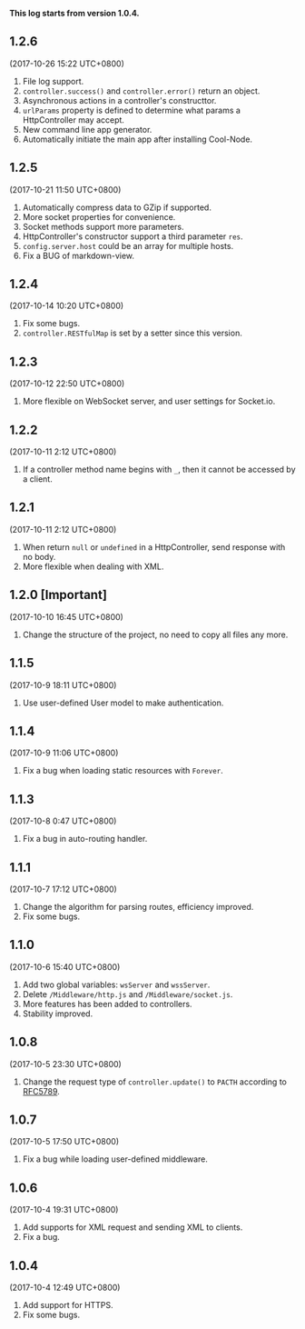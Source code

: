 **This log starts from version 1.0.4.**

## 1.2.6

(2017-10-26 15:22 UTC+0800)

1. File log support.
2. `controller.success()` and `controller.error()` return an object.
3. Asynchronous actions in a controller's constructtor.
4. `urlParams` property is defined to determine what params a HttpController 
    may accept.
5. New command line app generator.
6. Automatically initiate the main app after installing Cool-Node.

## 1.2.5

(2017-10-21 11:50 UTC+0800)

1. Automatically compress data to GZip if supported.
2. More socket properties for convenience.
3. Socket methods support more parameters.
4. HttpController's constructor support a third parameter `res`.
5. `config.server.host` could be an array for multiple hosts.
6. Fix a BUG of markdown-view.

## 1.2.4

(2017-10-14 10:20 UTC+0800)

1. Fix some bugs.
2. `controller.RESTfulMap` is set by a setter since this version.

## 1.2.3

(2017-10-12 22:50 UTC+0800)

1. More flexible on WebSocket server, and user settings for Socket.io.

## 1.2.2

(2017-10-11 2:12 UTC+0800)

1. If a controller method name begins with `_`, then it cannot be accessed by 
    a client.

## 1.2.1

(2017-10-11 2:12 UTC+0800)

1. When return `null` or `undefined` in a HttpController, send response with 
    no body.
2. More flexible when dealing with XML.

## 1.2.0 [Important]

(2017-10-10 16:45 UTC+0800)

1. Change the structure of the project, no need to copy all files any more.

## 1.1.5

(2017-10-9 18:11 UTC+0800)

1. Use user-defined User model to make authentication.

## 1.1.4

(2017-10-9 11:06 UTC+0800)

1. Fix a bug when loading static resources with `Forever`.

## 1.1.3

(2017-10-8 0:47 UTC+0800)

1. Fix a bug in auto-routing handler.

## 1.1.1

(2017-10-7 17:12 UTC+0800)

1. Change the algorithm for parsing routes, efficiency improved.
2. Fix some bugs.

## 1.1.0

(2017-10-6 15:40 UTC+0800)

1. Add two global variables: `wsServer` and `wssServer`.
2. Delete `/Middleware/http.js` and `/Middleware/socket.js`.
3. More features has been added to controllers.
4. Stability improved.

## 1.0.8

(2017-10-5 23:30 UTC+0800)

1. Change the request type of `controller.update()` to `PACTH` according to 
    [RFC5789](https://tools.ietf.org/html/rfc5789).

## 1.0.7

(2017-10-5 17:50 UTC+0800)

1. Fix a bug while loading user-defined middleware.

## 1.0.6

(2017-10-4 19:31 UTC+0800)

1. Add supports for XML request and sending XML to clients.
2. Fix a bug.

## 1.0.4

(2017-10-4 12:49 UTC+0800)

1. Add support for HTTPS.
2. Fix some bugs.